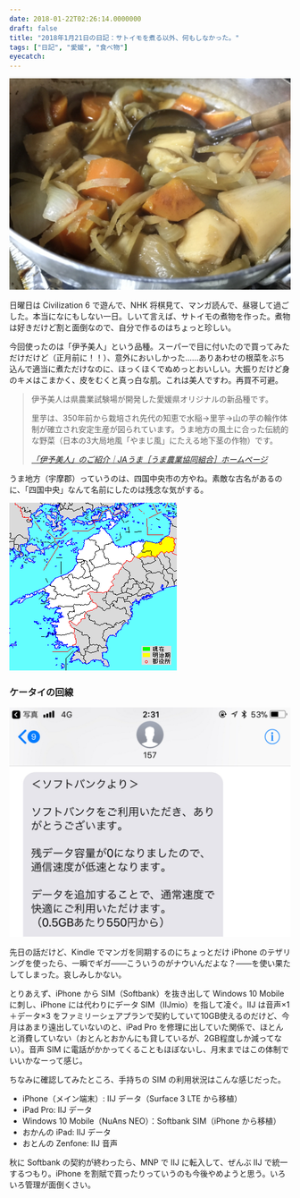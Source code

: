 ```yaml
---
date: 2018-01-22T02:26:14.0000000
draft: false
title: "2018年1月21日の日記：サトイモを煮る以外、何もしなかった。"
tags: ["日記", "愛媛", "食べ物"]
eyecatch: 
---
```

<p><span itemscope itemtype="http://schema.org/Photograph"><img src="20180121035244.jpg" alt="f:id:daruyanagi:20180121035244j:plain" title="f:id:daruyanagi:20180121035244j:plain" class="hatena-fotolife" itemprop="image"></span></p><p>日曜日は Civilization 6 で遊んで、NHK 将棋見て、マンガ読んで、昼寝して過ごした。本当になにもしない一日。しいて言えば、サトイモの煮物を作った。煮物は好きだけど割と面倒なので、自分で作るのはちょっと珍しい。</p><p>今回使ったのは「伊予美人」という品種。スーパーで目に付いたので買ってみただけだけど（正月前に！！）、意外においしかった……ありあわせの根菜をぶち込んで適当に煮ただけなのに、ほっくほくでぬめっとおいしい。大振りだけど身のキメはこまかく、皮をむくと真っ白な肌。これは美人ですわ。再買不可避。</p>

<blockquote cite="http://www.ja-uma.or.jp/iyobijin/">
<p>伊予美人は県農業試験場が開発した愛媛県オリジナルの新品種です。</p><p>里芋は、350年前から栽培され先代の知恵で水稲→里芋→山の芋の輪作体制が確立され安定生産が図られています。うま地方の風土に合った伝統的な野菜（日本の3大局地風「やまじ風」にたえる地下茎の作物）です。 </p>

<cite><a href="http://www.ja-uma.or.jp/iyobijin/">&#x300C;&#x4F0A;&#x4E88;&#x7F8E;&#x4EBA;&#x300D;&#x306E;&#x3054;&#x7D39;&#x4ECB;&#xFF5C;JA&#x3046;&#x307E;&#xFF3B;&#x3046;&#x307E;&#x8FB2;&#x696D;&#x5354;&#x540C;&#x7D44;&#x5408;&#xFF3D;&#x30DB;&#x30FC;&#x30E0;&#x30DA;&#x30FC;&#x30B8;</a></cite>
</blockquote>
<p>うま地方（宇摩郡）っていうのは、四国中央市の方やね。素敵な古名があるのに、「四国中央」なんて名前にしたのは残念な気がする。</p><p><span itemscope itemtype="http://schema.org/Photograph"><img src="20180122022541.png" alt="f:id:daruyanagi:20180122022541p:plain" title="f:id:daruyanagi:20180122022541p:plain" class="hatena-fotolife" itemprop="image"></span><br />
</p>

<div class="section">
<h3>ケータイの回線</h3>
<p><span itemscope itemtype="http://schema.org/Photograph"><img src="20180122020116.jpg" alt="f:id:daruyanagi:20180122020116j:plain" title="f:id:daruyanagi:20180122020116j:plain" class="hatena-fotolife" itemprop="image"></span></p><p>先日の話だけど、Kindle でマンガを同期するのにちょっとだけ iPhone のテザリングを使ったら、一瞬でギガ――こういうのがナウいんだよな？――を使い果たしてしまった。哀しみしかない。</p><p>とりあえず、iPhone から SIM（Softbank）を抜き出して Windows 10 Mobile に刺し、iPhone には代わりにデータ SIM（IIJmio）を指して凌ぐ。IIJ は音声×1＋データ×3 をファミリーシェアプランで契約していて10GB使えるのだけど、今月はあまり遠出していないのと、iPad Pro を修理に出していた関係で、ほとんと消費していない（おとんとおかんにも貸しているが、2GB程度しか減ってない）。音声 SIM に電話がかかってくることもほぼないし、月末まではこの体制でいいかなーって感じ。</p><p>ちなみに確認してみたところ、手持ちの SIM の利用状況はこんな感じだった。</p>

<ul>
<li>iPhone（メイン端末）: IIJ データ（Surface 3 LTE から移植）</li>
<li>iPad Pro:  IIJ データ</li>
<li>Windows 10 Mobile（NuAns NEO）：Softbank SIM（iPhone から移植）</li>
<li>おかんの iPad:  IIJ データ</li>
<li>おとんの Zenfone: IIJ 音声</li>
</ul><p>秋に Softbank の契約が終わったら、MNP で IIJ に転入して、ぜんぶ IIJ で統一するつもり。iPhone を割賦で買ったりっていうのも今後やめようと思う。いろいろ管理が面倒くさい。</p>

</div>